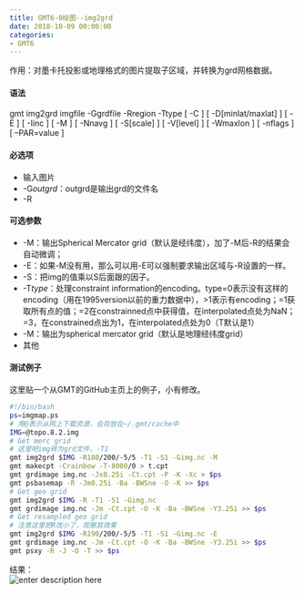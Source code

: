 ```yaml
---
title: GMT6-0绘图--img2grd
date: 2018-10-09 00:00:00
categories:
- GMT6
---
```

作用：对墨卡托投影或地理格式的图片提取子区域，并转换为grd网格数据。
#### 语法
gmt img2grd imgfile -Ggrdfile -Rregion -Ttype [ -C ] [ -D[minlat/maxlat] ] [ -E ] [ -Iinc ] [ -M ] [ -Nnavg ] [ -S[scale] ] [ -V[level] ] [ -Wmaxlon ] [ -nflags ] [ –PAR=value ]
#### 必选项
- 输入图片
- -G*outgrd*：outgrd是输出grd的文件名
- -R
#### 可选参数
- -M：输出Spherical Mercator grid（默认是经纬度），加了-M后-R的结果会自动微调；
- -E：如果-M没有用，那么可以用-E可以强制要求输出区域与-R设置的一样。
- -S：把img的值乘以S后面跟的因子。
- -T*type*：处理constraint information的encoding。type=0表示没有这样的encoding（用在1995version以前的重力数据中），>1表示有encoding；=1获取所有点的值；=2在constrainned点中获得值，在interpolated点处为NaN；=3，在constrained点出为1，在interpolated点处为0（T默认是1）
- -M：输出为spherical mercator grid（默认是地理经纬度grid）
- 其他

#### 测试例子
这里贴一个从GMT的GitHub主页上的例子，小有修改。
```sh
#!/bin/bash
ps=imgmap.ps
# 用@表示从网上下载资源，会存放在~/.gmt/cache中
IMG=@topo.8.2.img
# Get merc grid
# 这里吧img转为grd文件，-T1
gmt img2grd $IMG -R180/200/-5/5 -T1 -S1 -Gimg.nc -M
gmt makecpt -Crainbow -T-8000/0 > t.cpt
gmt grdimage img.nc -Jx0.25i -Ct.cpt -P -K -Xc > $ps
gmt psbasemap -R -Jm0.25i -Ba -BWSne -O -K >> $ps
# Get geo grid
gmt img2grd $IMG -R -T1 -S1 -Gimg.nc
gmt grdimage img.nc -Jm -Ct.cpt -O -K -Ba -BWSne -Y3.25i >> $ps
# Get resampled geo grid
# 注意这里把R改小了，观察其效果
gmt img2grd $IMG -R190/200/-5/5 -T1 -S1 -Gimg.nc -E
gmt grdimage img.nc -Jm -Ct.cpt -O -K -Ba -BWSne -Y3.25i >> $ps
gmt psxy -R -J -O -T >> $ps
```
结果：  
![enter description here](https://www.github.com/zhongpenggeo/Blogs/raw/master/imgmap.jpg)